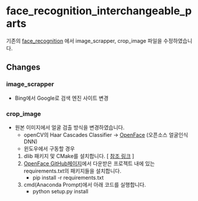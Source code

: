 # face_recognition_interchangeable_parts

기존의 [face_recognition] 에서 image_scrapper, crop_image 파일을 수정하였습니다.

[face_recognition]: https://github.com/seonghunkim-ai/face_recognition

## Changes

### image_scrapper
- Bing에서 Google로 검색 엔진 사이트 변경

### crop_image
- 원본 이미지에서 얼굴 검출 방식을 변경하였습니다.
  - openCV의 Haar Cascades Classifier -> [OpenFace] (오픈소스 얼굴인식 DNN)
  - 윈도우에서 구동할 경우 
  1. dlib 패키지 맟 CMake를 설치합니다. [ [참조 링크] ]
  1. [OpenFace GitHub페이지]에서 다운받은 프로젝트 내에 있는 requirements.txt의 패키지들을 설치합니다.
      - pip install -r requirements.txt
  1. cmd(Anaconda Prompt)에서 아래 코드를 실행합니다.
      - python setup.py install

[참조 링크]: https://sulastri.tistory.com/3
[OpenFace]: http://cmusatyalab.github.io/openface/
[OpenFace GitHub페이지]: https://github.com/cmusatyalab/openface

